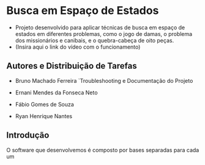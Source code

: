 # Busca em Espaço de Estados
- Projeto desenvolvido para aplicar técnicas de busca em espaço de estados em diferentes problemas, como o jogo de damas, o problema dos missionários e canibais, e o quebra-cabeça de oito peças.
- (Insira aqui o link do vídeo com o funcionamento)

## Autores e Distribuição de Tarefas
- Bruno Machado Ferreira `Troubleshooting e Documentação do Projeto

 
- Ernani Mendes da Fonseca Neto


- Fábio Gomes de Souza


- Ryan Henrique Nantes

## Introdução 
O software que desenvolvemos é composto por bases separadas para cada um 
